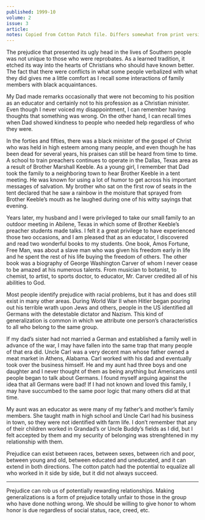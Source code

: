 ```yaml
---
published: 1999-10
volume: 2
issue: 3
article: 
notes: Copied from Cotton Patch file. Differs somewhat from print version.
---
```

The prejudice that presented its ugly head in the lives of Southern people was not unique to those who were reprobates. As a learned tradition, it etched its way into the hearts of Christians who should have known better. The fact that there were conflicts in what some people verbalized with what they did gives me a little comfort as I recall some interactions of family members with black acquaintances.

My Dad made remarks occasionally that were not becoming to his position as an educator and certainly not to his profession as a Christian minister. Even though I never voiced my disappointment, I can remember having thoughts that something was wrong. On the other hand, I can recall times when Dad showed kindness to people who needed help regardless of who they were.

In the forties and fifties, there was a black minister of the gospel of Christ who was held in high esteem among many people, and even though he has been dead for several years, his praises can still be heard from time to time. A school to train preachers continues to operate in the Dallas, Texas area as a result of Brother Marshall Keeble. As a young girl, I remember that Dad took the family to a neighboring town to hear Brother Keeble in a tent meeting. He was known for using a lot of humor to get across his important messages of salvation. My brother who sat on the first row of seats in the tent declared that he saw a rainbow in the moisture that sprayed from Brother Keeble’s mouth as he laughed during one of his witty sayings that evening.

Years later, my husband and I were privileged to take our small family to an outdoor meeting in Abilene, Texas in which some of Brother Keeble’s preacher students made talks. I felt it a great privilege to have experienced those two occasions, and I am pleased that as an educator, I discovered and read two wonderful books to my students. One book, Amos Fortune, Free Man, was about a slave man who was given his freedom early in life and he spent the rest of his life buying the freedom of others. The other book was a biography of George Washington Carver of whom I never cease to be amazed at his numerous talents. From musician to botanist, to chemist, to artist, to sports doctor, to educator, Mr. Carver credited all of his abilities to God.

Most people identify prejudice with racial problems, but it has and does still exist in many other areas. During World War II when Hitler began pouring out his terrible wrath upon Jews and others, people in the US identified all Germans with the detestable dictator and Nazism. This kind of generalization is common in which we attribute one person’s characteristics to all who belong to the same group.

If my dad’s sister had not married a German and established a family well in advance of the war, I may have fallen into the same trap that many people of that era did. Uncle Carl was a very decent man whose father owned a meat market in Athens, Alabama. Carl worked with his dad and eventually took over the business himself. He and my aunt had three boys and one daughter and I never thought of them as being anything but Americans until people began to talk about Germans. I found myself arguing against the idea that all Germans were bad! If I had not known and loved this family, I may have succumbed to the same poor logic that many others did at that time.

My aunt was an educator as were many of my father’s and mother’s family members. She taught math in high school and Uncle Carl had his business in town, so they were not identified with farm life. I don’t remember that any of their children worked in Grandad’s or Uncle Buddy’s fields as I did, but I felt accepted by them and my security of belonging was strenghtened in my relationship with them.

Prejudice can exist between races, between sexes, between rich and poor, between young and old, between educated and uneducated, and it can extend in both directions. The cotton patch had the potential to equalize all who worked in it side by side, but it did not always succeed.


----
Prejudice can rob us of potentially rewarding relationships. Making generalizations is a form of prejudice totally unfair to those in the group who have done nothing wrong. We should be willing to give honor to whom honor is due regardless of social status, race, creed, etc.
